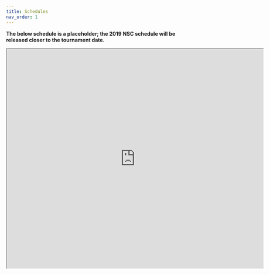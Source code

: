 ```yaml
---
title: Schedules
nav_order: 1
---
```


**The below schedule is a placeholder; the 2019 NSC schedule will be released closer to the tournament date.**

<iframe src="https://drive.google.com/file/d/1UcHa6nSFMo1cetArQw5z4rz5RfVsWyOm/preview" width="700" height="600"></iframe>

